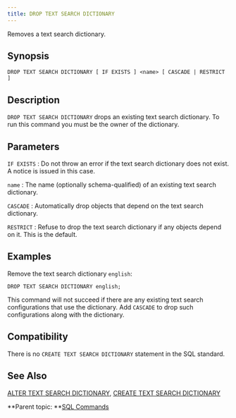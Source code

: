 ```yaml
---
title: DROP TEXT SEARCH DICTIONARY 
---
```


Removes a text search dictionary.

## <a id="section2"></a>Synopsis 

``` {#sql_command_synopsis}
DROP TEXT SEARCH DICTIONARY [ IF EXISTS ] <name> [ CASCADE | RESTRICT ]
```

## <a id="section3"></a>Description 

`DROP TEXT SEARCH DICTIONARY` drops an existing text search dictionary. To run this command you must be the owner of the dictionary.

## <a id="section4"></a>Parameters 

`IF EXISTS`
:   Do not throw an error if the text search dictionary does not exist. A notice is issued in this case.

`name`
:   The name \(optionally schema-qualified\) of an existing text search dictionary.

`CASCADE`
:   Automatically drop objects that depend on the text search dictionary.

`RESTRICT`
:   Refuse to drop the text search dictionary if any objects depend on it. This is the default.

## <a id="section5"></a>Examples 

Remove the text search dictionary `english`:

```
DROP TEXT SEARCH DICTIONARY english;
```

This command will not succeed if there are any existing text search configurations that use the dictionary. Add `CASCADE` to drop such configurations along with the dictionary.

## <a id="section6"></a>Compatibility 

There is no `CREATE TEXT SEARCH DICTIONARY` statement in the SQL standard.

## <a id="section7"></a>See Also 

[ALTER TEXT SEARCH DICTIONARY](ALTER_TEXT_SEARCH_DICTIONARY.html), [CREATE TEXT SEARCH DICTIONARY](CREATE_TEXT_SEARCH_DICTIONARY.html)

**Parent topic: **[SQL Commands](../sql_commands/sql_ref.html)

